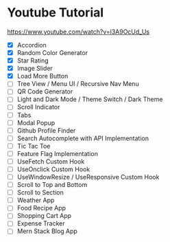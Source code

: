 # Youtube Tutorial

https://www.youtube.com/watch?v=l3A9OcUd_Us

- [x] Accordion
- [x] Random Color Generator
- [x] Star Rating
- [x] Image Slider
- [x] Load More Button
- [ ] Tree View / Menu UI / Recursive Nav Menu
- [ ] QR Code Generator
- [ ] Light and Dark Mode / Theme Switch / Dark Theme
- [ ] Scroll Indicator
- [ ] Tabs
- [ ] Modal Popup
- [ ] Github Profile Finder
- [ ] Search Autocomplete with API Implementation
- [ ] Tic Tac Toe
- [ ] Feature Flag Implementation
- [ ] UseFetch Custom Hook
- [ ] UseOnclick Custom Hook
- [ ] UseWindowResize / UseResponsive Custom Hook
- [ ] Scroll to Top and Bottom
- [ ] Scroll to Section
- [ ] Weather App
- [ ] Food Recipe App
- [ ] Shopping Cart App
- [ ] Expense Tracker
- [ ] Mern Stack Blog App
